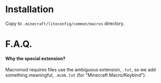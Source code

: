 # Installation

Copy to `.minecraft/liteconfig/common/macros` directory.


# F.A.Q.

#### Why the special extension?

Macromod requires files use the ambiguous extension, `.txt`, so we add something meaningful, `.mcmk.txt` (for "Minecraft Macro/Keybind").

